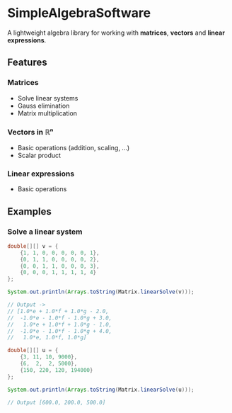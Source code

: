 # SimpleAlgebraSoftware

A lightweight algebra library for working with **matrices**, **vectors** and **linear expressions**.

## Features

### Matrices
- Solve linear systems
- Gauss elimination
- Matrix multiplication

### Vectors in ℝⁿ
- Basic operations (addition, scaling, …)
- Scalar product

### Linear expressions
- Basic operations

## Examples

### Solve a linear system
```java
double[][] v = {
    {1, 1, 0, 0, 0, 0, 0, 1},
    {0, 1, 1, 0, 0, 0, 0, 2},
    {0, 0, 1, 1, 0, 0, 0, 3},
    {0, 0, 0, 1, 1, 1, 1, 4}
};

System.out.println(Arrays.toString(Matrix.linearSolve(v)));

// Output ->
// [1.0*e + 1.0*f + 1.0*g - 2.0,
//  -1.0*e - 1.0*f - 1.0*g + 3.0,
//   1.0*e + 1.0*f + 1.0*g - 1.0,
//  -1.0*e - 1.0*f - 1.0*g + 4.0,
//   1.0*e, 1.0*f, 1.0*g]

double[][] u = {
    {3, 11, 10, 9000},
    {6,  2,  2, 5000},
    {150, 220, 120, 194000}
};

System.out.println(Arrays.toString(Matrix.linearSolve(u)));

// Output [600.0, 200.0, 500.0]


